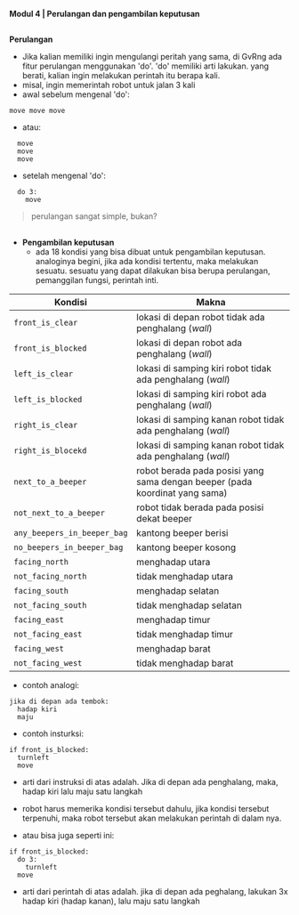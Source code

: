 **Modul 4 | Perulangan dan pengambilan keputusan**
##
**Perulangan**

  - Jika kalian memiliki ingin mengulangi peritah yang sama, di GvRng ada fitur perulangan menggunakan 'do'.
'do' memiliki arti lakukan. yang berati, kalian ingin melakukan perintah itu berapa kali.
  - misal, ingin memerintah robot untuk jalan 3 kali
  - awal sebelum mengenal 'do':
  ```
  move move move
  ```
  - atau:
  ```  
    move
    move
    move
  ```
  - setelah mengenal 'do':
  ```
    do 3:
      move
  ```  
> perulangan sangat simple, bukan?
##
- **Pengambilan keputusan**
  - ada 18 kondisi yang bisa dibuat untuk pengambilan keputusan. analoginya begini, jika ada kondisi tertentu, maka melakukan sesuatu. sesuatu yang dapat dilakukan bisa berupa perulangan, pemanggilan fungsi, perintah inti. 

| **Kondisi**  | **Makna** |
| ------------- | ------------- |
| `front_is_clear`  | lokasi di depan robot tidak ada penghalang (_wall_)  |
| `front_is_blocked`  | lokasi di depan robot ada penghalang (_wall_)  |
| `left_is_clear`  | lokasi di samping kiri robot tidak ada penghalang (_wall_)  |
| `left_is_blocked`  | lokasi di samping kiri robot ada penghalang (_wall_)  |
| `right_is_clear`  | lokasi di samping kanan robot tidak ada penghalang (_wall_)  |
| `right_is_blocekd`  | lokasi di samping kanan robot tidak ada penghalang (_wall_)  |
| `next_to_a_beeper`  | robot berada pada posisi yang sama dengan beeper (pada koordinat yang sama)  |
| `not_next_to_a_beeper`  | robot tidak berada pada posisi dekat beeper  |
| `any_beepers_in_beeper_bag`  | kantong beeper berisi  |
| `no_beepers_in_beeper_bag`  | kantong beeper kosong  |
| `facing_north`  | menghadap utara  |
| `not_facing_north`  | tidak menghadap utara  |
| `facing_south`  | menghadap selatan  |
| `not_facing_south`  | tidak menghadap selatan  |
| `facing_east`  | menghadap timur  |
| `not_facing_east`  | tidak menghadap timur  |
| `facing_west`  | menghadap barat  |
| `not_facing_west`  | tidak menghadap barat  |

  - contoh analogi:
  ```
  jika di depan ada tembok:
    hadap kiri
    maju
  ```
  - contoh insturksi:
  ```
  if front_is_blocked:
    turnleft
    move
  ```
  - arti dari instruksi di atas adalah. Jika di depan ada penghalang, maka, hadap kiri lalu maju satu langkah
  - robot harus memerika kondisi tersebut dahulu, jika kondisi tersebut terpenuhi, maka robot tersebut akan melakukan perintah di dalam nya.

  - atau bisa juga seperti ini:
  ```
  if front_is_blocked:
    do 3:
      turnleft
    move
  ```
  - arti dari perintah di atas adalah. jika di depan ada peghalang, lakukan 3x hadap kiri (hadap kanan), lalu maju satu langkah
